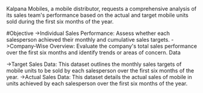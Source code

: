 Kalpana Mobiles, a mobile distributor, requests a comprehensive analysis of its sales team's performance based on the actual and target mobile units sold during the first six months of the year.

#Objective
->Individual Sales Performance: Assess whether each salesperson achieved their monthly and cumulative sales targets.
->Company-Wise Overview: Evaluate the company's total sales performance over the first six months and identify trends or areas of concern.
Data

->Target Sales Data: This dataset outlines the monthly sales targets of mobile units to be sold by each salesperson over the first six months of the year.
->Actual Sales Data: This dataset details the actual sales of mobile in units achieved by each salesperson over the first six months of the year.
